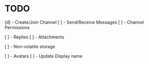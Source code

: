 # TODO

[d] - Create/Join Channel
[ ] - Send/Receive Messages
[ ] - Channel Permissions

[ ] - Replies
[ ] - Attachments

[ ] - Non-volatile storage

[ ] - Avatars
[ ] - Update Display name